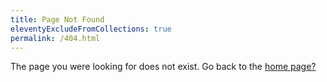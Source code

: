 ```yaml
---
title: Page Not Found
eleventyExcludeFromCollections: true
permalink: /404.html
---
```

The page you were looking for does not exist. Go back to the [home page?](/)
